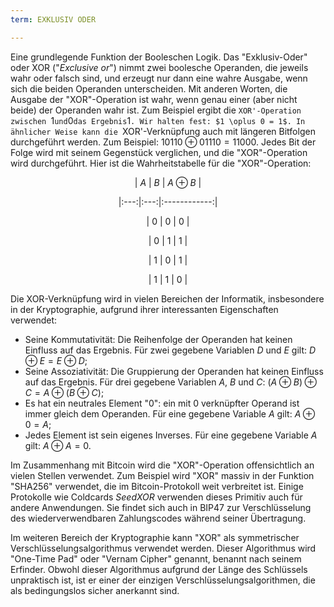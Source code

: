 ```yaml
---
term: EXKLUSIV ODER

---
```

Eine grundlegende Funktion der Booleschen Logik. Das "Exklusiv-Oder" oder XOR ("*Exclusive or*") nimmt zwei boolesche Operanden, die jeweils wahr oder falsch sind, und erzeugt nur dann eine wahre Ausgabe, wenn sich die beiden Operanden unterscheiden. Mit anderen Worten, die Ausgabe der "XOR"-Operation ist wahr, wenn genau einer (aber nicht beide) der Operanden wahr ist. Zum Beispiel ergibt die `XOR'-Operation zwischen `1` und `0` das Ergebnis `1`. Wir halten fest: $1 \oplus 0 = 1$. In ähnlicher Weise kann die `XOR'-Verknüpfung auch mit längeren Bitfolgen durchgeführt werden. Zum Beispiel: $10110 \oplus 01110 = 11000$. Jedes Bit der Folge wird mit seinem Gegenstück verglichen, und die "XOR"-Operation wird durchgeführt. Hier ist die Wahrheitstabelle für die "XOR"-Operation:

<div align="center">

| $A$ | $B$ | $A \oplus B$ |

|:---:|:---:|:------------:|

| $0$ | $0$ | $0$ |

| $0$ | $1$ | $1$ |

| $1$ | $0$ | $1$ |

| $1$ | $1$ | $0$ |

</div>

Die XOR-Verknüpfung wird in vielen Bereichen der Informatik, insbesondere in der Kryptographie, aufgrund ihrer interessanten Eigenschaften verwendet:


- Seine Kommutativität: Die Reihenfolge der Operanden hat keinen Einfluss auf das Ergebnis. Für zwei gegebene Variablen $D$ und $E$ gilt: $D \oplus E = E \oplus D$;
- Seine Assoziativität: Die Gruppierung der Operanden hat keinen Einfluss auf das Ergebnis. Für drei gegebene Variablen $A$, $B$ und $C$: $(A \oplus B) \oplus C = A \oplus (B \oplus C)$;
- Es hat ein neutrales Element "0": ein mit 0 verknüpfter Operand ist immer gleich dem Operanden. Für eine gegebene Variable $A$ gilt: $A \oplus 0 = A$;
- Jedes Element ist sein eigenes Inverses. Für eine gegebene Variable $A$ gilt: $A \oplus A = 0$.

Im Zusammenhang mit Bitcoin wird die "XOR"-Operation offensichtlich an vielen Stellen verwendet. Zum Beispiel wird "XOR" massiv in der Funktion "SHA256" verwendet, die im Bitcoin-Protokoll weit verbreitet ist. Einige Protokolle wie Coldcards *SeedXOR* verwenden dieses Primitiv auch für andere Anwendungen. Sie findet sich auch in BIP47 zur Verschlüsselung des wiederverwendbaren Zahlungscodes während seiner Übertragung.

Im weiteren Bereich der Kryptographie kann "XOR" als symmetrischer Verschlüsselungsalgorithmus verwendet werden. Dieser Algorithmus wird "One-Time Pad" oder "Vernam Cipher" genannt, benannt nach seinem Erfinder. Obwohl dieser Algorithmus aufgrund der Länge des Schlüssels unpraktisch ist, ist er einer der einzigen Verschlüsselungsalgorithmen, die als bedingungslos sicher anerkannt sind.